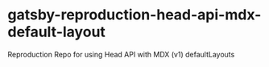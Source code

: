 # gatsby-reproduction-head-api-mdx-default-layout
Reproduction Repo for using Head API with MDX (v1) defaultLayouts
